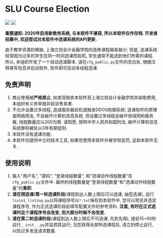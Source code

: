 # SLU Course Election

![](https://img.shields.io/badge/tests-deprecated%20|%202020.11.1-orange)
![](https://img.shields.io/badge/dependencies-python3.7-blue)

**重要通知: 2020年启用新教务系统, 与本软件不兼容, 所以本软件仅作存档. 开发者招募中, 欢迎尝试对本软件中选课系统的API更新.**

由于教学资源的稀缺, 上海立信会计金融学院的选修课程越来越少; 但是, 选课系统经常因为过多的学生在同一时间选课而宕机, 学生通常不能选到他们所需的课程. 所以, 本组织开发了一个自动选课脚本. 请在`cfg_public.py`文件的空白处, 根据注释填写信息并启动软件, 软件即可启动多线程选课.

## 免责声明
1. 商业使用被**严格禁止**, 如发现倒卖本软件至上海立信会计金融学院并收取费用, 本组织有义务举报并起诉售卖者.
2. 不允许设置过多线程, 造成服务器宕机或触发DDOS防御系统; 选课软件的原理是网络爬虫, 不会破坏计算机信息系统, 但设置过多线程会破坏局域网和服务器, 线程数量应以200为限. 请知悉, 按照中华人民共和国刑法, 破坏计算机信息系统罪将被处以3年有期徒刑.
3. 本软件没有退课功能.
4. 本软件仅提供中立的技术工具, 如果您使用本软件并被学校惩罚, 这和本软件无关.

## 使用说明

1. 输入"用户名", "密码", "登录线程数量", 和"选课动作线程数量"在 `cfg_public.py`文件中. 最终的线程数量是"登录线程数量"和"选课动作线程数量"的**乘积**.
2. **请在预选课/第一轮选课阶段**(课程到达人数上限后可以选课, 抽签选课), 运行`lixin1_listing.py`以将课程序号以`*.txt`保存到本软件中, 您可以预览并选定课程序号, 作为正式选课阶段前填写配置文件的参考资料. **注意, 有时在正式选课时这个课程序号会改变, 但大部分时候不会改变.**
3. **请在第二轮选课阶段**(课程到达人数上限后不可选课, 先到先得), 提前15~60秒运行`__init__.py`并监控其运行; 当您获得全部所选课程后, 请立刻停止运行, 以防过多发送请求数量.
